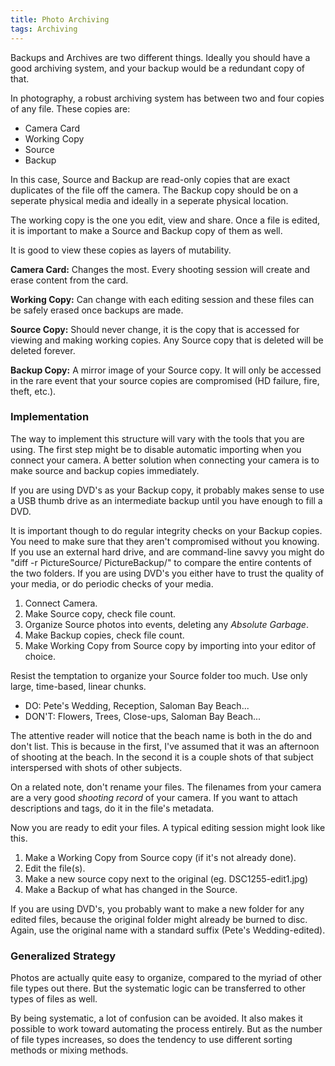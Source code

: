 ```yaml
---
title: Photo Archiving
tags: Archiving
---
```


Backups and Archives are two different things. Ideally you should have
a good archiving system, and your backup would be a redundant copy of
that.

In photography, a robust archiving system has between two and four copies of
any file. These copies are:

- Camera Card
- Working Copy
- Source
- Backup

In this case, Source and Backup are read-only copies that are exact
duplicates of the file off the camera. The Backup copy should be on a
seperate physical media and ideally in a seperate physical location.

The working copy is the one you edit, view and share. Once a file is
edited, it is important to make a Source and Backup copy of them as
well.

It is good to view these copies as layers of mutability.

**Camera Card:** Changes the most. Every shooting session will create and
erase content from the card.

**Working Copy:** Can change with each editing session and these files
can be safely erased once backups are made.

**Source Copy:** Should never change, it is the copy that is
accessed for viewing and making working copies. Any Source copy that is
deleted will be deleted forever.

**Backup Copy:** A mirror image of your Source copy. It will only be accessed
in the rare event that your source copies are compromised (HD failure, fire, theft, etc.).

### Implementation

The way to implement this structure will vary with the tools that you
are using. The first step might be to disable automatic importing when
you connect your camera. A better solution when connecting your camera is
to make source and backup copies immediately.

If you are using DVD's as your Backup copy, it probably makes sense to
use a USB thumb drive as an intermediate backup until you have enough
to fill a DVD.

It is important though to do regular integrity checks on your Backup
copies. You need to make sure that they aren't compromised without
you knowing. If you use an external hard drive, and are command-line
savvy you might do "diff -r PictureSource/ PictureBackup/" to compare
the entire contents of the two folders. If you are using DVD's you
either have to trust the quality of your media, or do periodic checks
of your media.

1.  Connect Camera.
2.  Make Source copy, check file count.
3.  Organize Source photos into events, deleting any _Absolute Garbage_.
4.  Make Backup copies, check file count.
5.  Make Working Copy from Source copy by importing into your editor of
choice.

Resist the temptation to organize your Source folder too much. Use only
large, time-based, linear chunks.

- DO: Pete's Wedding, Reception, Saloman Bay Beach...
- DON'T: Flowers, Trees, Close-ups, Saloman Bay Beach...

The attentive reader will notice that the beach name is both in the do
and don't list. This is because in the first, I've assumed that it was
an afternoon of shooting at the beach. In the second it is a couple
shots of that subject interspersed with shots of other subjects.

On a related note, don't rename your files. The filenames from your
camera are a very good _shooting record_ of your camera. If you want
to attach descriptions and tags, do it in the file's metadata.

Now you are ready to edit your files. A typical editing session might
look like this.

1.  Make a Working Copy from Source copy (if it's not already done).
2.  Edit the file(s).
3.  Make a new source copy next to the original (eg. DSC1255-edit1.jpg)
4.  Make a Backup of what has changed in the Source.

If you are using DVD's, you probably want to make a new folder for any
edited files, because the original folder might already be burned to
disc. Again, use the original name with a standard suffix (Pete's Wedding-edited).

### Generalized Strategy

Photos are actually quite easy to organize, compared to the myriad of
other file types out there. But the systematic logic can be
transferred to other types of files as well.

By being systematic, a lot of confusion can be avoided. It also makes
it possible to work toward automating the process entirely. But as the
number of file types increases, so does the tendency to use different
sorting methods or mixing methods.
